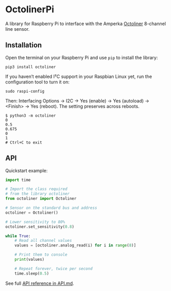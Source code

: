 # OctolinerPi

A library for Raspberry Pi to interface with the Amperka [Octoliner](https://my.amperka.com/modules/octoliner) 8-channel line sensor.

## Installation

Open the terminal on your Raspberry Pi and use `pip` to install the library:

```shell
pip3 install octoliner
```

If you haven’t enabled I²C support in your Raspbian Linux yet, run the configuration tool to turn it on:

```shell
sudo raspi-config
```

Then: Interfacing Options → I2C → Yes (enable) → Yes (autoload) → \<Finish\> → Yes (reboot). The setting preserves across reboots.

```console
$ python3 -m octoliner
0
0.5
0.675
0
1
# Ctrl+C to exit
```

## API

Quickstart example:

```python
import time

# Import the class required
# from the library octoliner
from octoliner import Octoliner

# Sensor on the standard bus and address
octoliner = Octoliner()

# Lower sensitivity to 80%
octoliner.set_sensitivity(0.8)

while True:
    # Read all channel values
    values = [octoliner.analog_read(i) for i in range(8)]

    # Print them to console
    print(values)

    # Repeat forever, twice per second
    time.sleep(0.5)
```

See full [API reference in API.md](./API.md).
